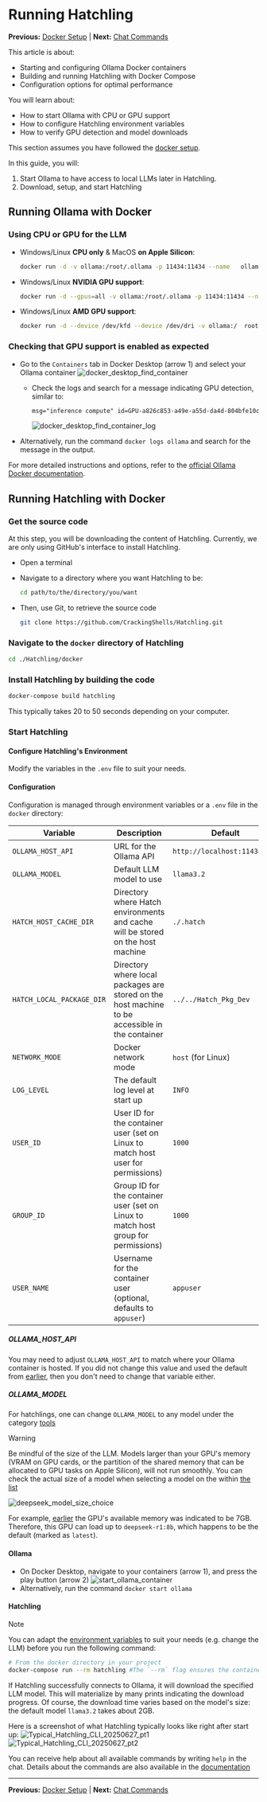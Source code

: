 # Running Hatchling

**Previous:** [Docker Setup](./docker-setup.md) | **Next:** [Chat Commands](../../chat_commands.md)

This article is about:
- Starting and configuring Ollama Docker containers
- Building and running Hatchling with Docker Compose
- Configuration options for optimal performance

You will learn about:
- How to start Ollama with CPU or GPU support
- How to configure Hatchling environment variables
- How to verify GPU detection and model downloads

This section assumes you have followed the [docker setup](./docker-setup.md).

In this guide, you will:

1. Start Ollama to have access to local LLMs later in Hatchling.
2. Download, setup, and start Hatchling

## Running Ollama with Docker

### Using CPU or GPU for the LLM

* Windows/Linux **CPU only** & MacOS **on Apple Silicon**:

  ```bash
  docker run -d -v ollama:/root/.ollama -p 11434:11434 --name   ollama ollama/ollama
  ```

* Windows/Linux **NVIDIA GPU support**:

  ```bash
  docker run -d --gpus=all -v ollama:/root/.ollama -p 11434:11434 --name ollama ollama/ollama
  ```

* Windows/Linux **AMD GPU support**:

  ```bash
  docker run -d --device /dev/kfd --device /dev/dri -v ollama:/  root/.ollama -p 11434:11434 --name ollama ollama/ollama:rocm
  ```

### Checking that GPU support is enabled  as expected

* Go to the `Containers` tab in Docker Desktop (arrow 1) and select your Ollama container
![docker_desktop_find_container](../../../resources/images/docker-setup/docker_find_container.png)
  * Check the logs and search for a message indicating GPU detection, similar to:

    ```txt
    msg="inference compute" id=GPU-a826c853-a49e-a55d-da4d-804bfe10cdcf  library=cuda variant=v12 compute=8.6 driver=12.7 name="NVIDIA GeForce RTX 3070 Laptop GPU" total="8.0 GiB" available="7.0 GiB"
    ```

    ![docker_desktop_find_container_log](../../../resources/images/docker-setup/docker_find_container_log.png)
* Alternatively, run the command `docker logs ollama` and search for the message in the output.

For more detailed instructions and options, refer to the [official Ollama Docker documentation](https://github.com/ollama/ollama/blob/main/docs/docker.md).

## Running Hatchling with Docker

### Get the source code

At this step, you will be downloading the content of Hatchling. Currently, we are only using GitHub's interface to install Hatchling.

* Open a terminal
* Navigate to a directory where you want Hatchling to be:

  ```bash
  cd path/to/the/directory/you/want
  ```

* Then, use Git, to retrieve the source code

  ```bash
  git clone https://github.com/CrackingShells/Hatchling.git
  ```

### Navigate to the `docker` directory of Hatchling

```bash
cd ./Hatchling/docker
```

### Install Hatchling by building the code

   ```bash
   docker-compose build hatchling
   ```

   This typically takes 20 to 50 seconds depending on your computer.

### Start Hatchling

#### Configure Hatchling's Environment

Modify the variables in the `.env` file to suit your needs.

#### Configuration

Configuration is managed through environment variables or a `.env` file in the `docker` directory:

| Variable | Description | Default |
|----------|-------------|---------|
| `OLLAMA_HOST_API` | URL for the Ollama API | `http://localhost:11434/api` |
| `OLLAMA_MODEL` | Default LLM model to use | `llama3.2` |
| `HATCH_HOST_CACHE_DIR` | Directory where Hatch environments and cache will be stored on the host machine | `./.hatch` |
| `HATCH_LOCAL_PACKAGE_DIR` | Directory where local packages are stored on the host machine to be accessible in the container | `../../Hatch_Pkg_Dev` |
| `NETWORK_MODE` | Docker network mode | `host` (for Linux) |
| `LOG_LEVEL` | The default log level at start up | `INFO` |
| `USER_ID` | User ID for the container user (set on Linux to match host user for permissions) | `1000` |
| `GROUP_ID` | Group ID for the container user (set on Linux to match host group for permissions) | `1000` |
| `USER_NAME` | Username for the container user (optional, defaults to `appuser`) | `appuser` |

##### OLLAMA_HOST_API

You may need to adjust `OLLAMA_HOST_API` to match where your Ollama container is hosted. If you did not change this value and used the default from [earlier](#using-cpu-or-gpu-for-the-llm), then you don't need to change that variable either.

##### OLLAMA_MODEL

For hatchlings, one can change `OLLAMA_MODEL` to any model under the category [tools](https://ollama.com/search?c=tools)

> [!Warning]
> Be mindful of the size of the LLM. Models larger than your GPU's memory (VRAM on GPU cards, or the partition of the shared memory that can be allocated to GPU tasks on Apple Silicon), will not run smoothly. You can check the actual size of a model when selecting a model on the within [the list](https://ollama.com/search?c=tools)

![deepseek_model_size_choice](../../../resources/images/running-hatchling/deepseek_model_page_example.png)

For example, [earlier](#checking-that-gpu-support-is-enabled--as-expected) the GPU's available memory was indicated to be 7GB. Therefore, this GPU can load up to `deepseek-r1:8b`, which happens to be the default (marked as `latest`).

#### Ollama

* On Docker Desktop, navigate to your containers (arrow 1), and press the play button (arrow 2)
![start_ollama_container](../../../resources/images/docker-setup/Run_Ollama_Container.png)
* Alternatively, run the command `docker start ollama`

#### Hatchling

> [!Note]
> You can adapt the [environment variables](#configuration) to suit your needs (e.g. change the LLM) before you run the following command:

```bash
# From the docker directory in your project
docker-compose run --rm hatchling #The `--rm` flag ensures the container is removed when you exit the application.
```

If Hatchling successfully connects to Ollama, it will download the specified LLM model. This will materialize by many prints indicating the download progress. Of course, the download time varies based on the model's size: the default model `llama3.2` takes about 2GB.

Here is a screenshot of what Hatchling typically looks like right after start up:
![Typical_Hatchling_CLI_20250627_pt1](../../../resources/images/running-hatchling/Typical_Hatchling_CLI_20250627_pt1.png)
![Typical_Hatchling_CLI_20250627_pt2](../../../resources/images/running-hatchling/Typical_Hatchling_CLI_20250627_pt2.png)

You can receive help about all available commands by writing `help` in the chat. Details about the commands are also available in the [documentation](../../chat_commands.md)

---

**Previous:** [Docker Setup](./docker-setup.md) | **Next:** [Chat Commands](../../chat_commands.md)